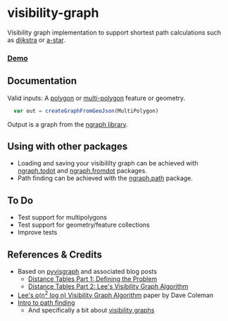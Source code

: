# visibility-graph
Visibility graph implementation to support shortest path calculations such as [dijkstra](https://en.wikipedia.org/wiki/Dijkstra%27s_algorithm) or [a-star](https://en.wikipedia.org/wiki/A*_search_algorithm).

### [Demo](https://rowanwins.github.io/visibility-graph/index.html)

## Documentation
Valid inputs: A [polygon](http://geojson.win/#appendix-A.3) or [multi-polygon](http://geojson.win/#appendix-A.6) feature or geometry.

````js
  var out = createGraphFromGeoJson(MultiPolygon)
````
Output is a graph from the [ngraph library](https://github.com/anvaka/ngraph.graph).

## Using with other packages
- Loading and saving your visibililty graph can be achieved with [ngraph.todot](https://github.com/anvaka/ngraph.todot) and [ngraph.fromdot](https://github.com/anvaka/ngraph.fromdot) packages.
- Path finding can be achieved with the [ngraph.path](https://github.com/anvaka/ngraph.path) package.

## To Do
* Test support for multipolygons
* Test support for geometry/feature collections
* Improve tests


## References & Credits
* Based on [pyvisgraph](https://github.com/TaipanRex/pyvisgraph) and associated blog posts
  * [Distance Tables Part 1: Defining the Problem](https://taipanrex.github.io/2016/09/17/Distance-Tables-Part-1-Defining-the-Problem.html)
  * [Distance Tables Part 2: Lee's Visibility Graph Algorithm](https://taipanrex.github.io/2016/10/19/Distance-Tables-Part-2-Lees-Visibility-Graph-Algorithm.html)
* [Lee's o(n<sup>2</sup> log n) Visibility Graph Algorithm](https://github.com/davetcoleman/visibility_graph/blob/master/Visibility_Graph_Algorithm.pdf) paper by Dave Coleman
* [Intro to path finding](https://www.redblobgames.com/pathfinding/)
  * And specifically a bit about [visibility graphs](https://www.redblobgames.com/pathfinding/visibility-graphs/)